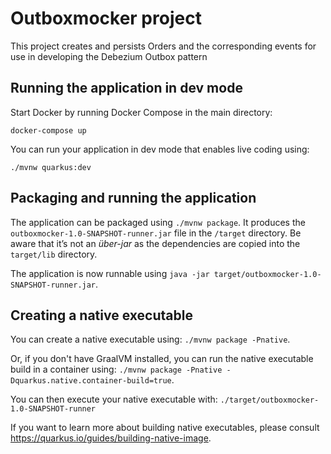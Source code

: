# Outboxmocker project

This project creates and persists Orders and the corresponding events for use in developing the Debezium Outbox pattern

## Running the application in dev mode

Start Docker by running Docker Compose in the main directory:

```shell script
docker-compose up
```

You can run your application in dev mode that enables live coding using:
```
./mvnw quarkus:dev
```

## Packaging and running the application

The application can be packaged using `./mvnw package`.
It produces the `outboxmocker-1.0-SNAPSHOT-runner.jar` file in the `/target` directory.
Be aware that it’s not an _über-jar_ as the dependencies are copied into the `target/lib` directory.

The application is now runnable using `java -jar target/outboxmocker-1.0-SNAPSHOT-runner.jar`.

## Creating a native executable

You can create a native executable using: `./mvnw package -Pnative`.

Or, if you don't have GraalVM installed, you can run the native executable build in a container using: `./mvnw package -Pnative -Dquarkus.native.container-build=true`.

You can then execute your native executable with: `./target/outboxmocker-1.0-SNAPSHOT-runner`

If you want to learn more about building native executables, please consult https://quarkus.io/guides/building-native-image.